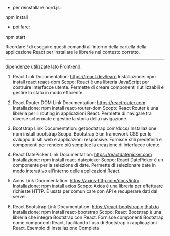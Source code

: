 - per reinstallare nord.js:

npm install

- poi fare:

npm start

Ricordare!! di eseguire questi comandi all'interno della cartella della applicazione React per installare le librerie nel contesto corretto.

---------------------------------------------------------------------------------------------------------------------------------------------------------

dipendenze utilizzate lato Front-end:

1. React
Link Documentation: https://react.dev/learn
Installazione: npm install react react-dom
Scopo: React è una libreria JavaScript per costruire interfacce utente. Permette di creare componenti riutilizzabili e gestire lo stato in modo efficiente.

2. React Router DOM
Link Documentation: https://reactrouter.com
Installazione: npm install react-router-dom
Scopo: React Router è una libreria per il routing in applicazioni React. Permette di navigare tra diverse schermate e gestire la storia della navigazione.

3. Bootstrap
Link Documentation: getbootstrap.com/docs/
Installazione: npm install bootstrap
Scopo: Bootstrap è un framework CSS per lo sviluppo di siti web e applicazioni responsive. Fornisce stili predefiniti e componenti per rendere più semplice la creazione di interfacce utente.

4. React DatePicker
Link Documentation: https://reactdatepicker.com
Installazione: npm install react-datepicker
Scopo: React DatePicker è un componente per la selezione di date. Permette di selezionare date in modo interattivo all'interno delle applicazioni React.

5. Axios
Link Documentation: https://axios-http.com/docs/intro
Installazione: npm install axios
Scopo: Axios è una libreria per effettuare richieste HTTP. È usata per comunicare con API e recuperare dati dal server.

6. React Bootstrap
Link Documentation: https://react-bootstrap.github.io
Installazione: npm install react-bootstrap
Scopo: React Bootstrap è una libreria che integra Bootstrap con React. Fornisce componenti Bootstrap come componenti React, facilitando l'uso di Bootstrap in applicazioni React.
Esempio di Installazione Completa

 